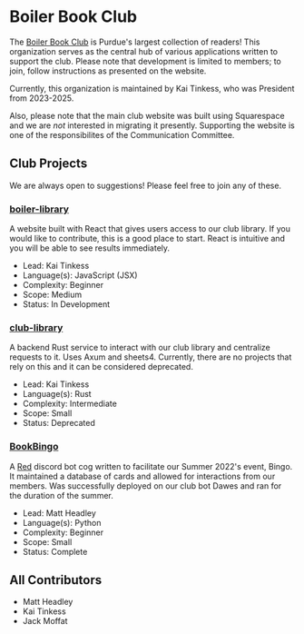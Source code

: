 # Boiler Book Club

The [Boiler Book Club](https://www.boilerbookclub.com) is Purdue's largest collection of readers! This organization serves as the central hub of various applications written to support the club. Please note that development is limited to members; to join, follow instructions as presented on the website.

Currently, this organization is maintained by Kai Tinkess, who was President from 2023-2025.

Also, please note that the main club website was built using Squarespace and we are *not* interested in migrating it presently. Supporting the website is one of the responsibilites of the Communication Committee.


## Club Projects
We are always open to suggestions! Please feel free to join any of these.

### [**boiler-library**](https://github.com/BoilerBookClub/boiler-library)
A website built with React that gives users access to our club library. If you would like to contribute, this is a good place to start. React is intuitive and you will be able to see results immediately.
- Lead: Kai Tinkess
- Language(s): JavaScript (JSX)
- Complexity: Beginner
- Scope: Medium
- Status: In Development

### [**club-library**](https://github.com/BoilerBookClub/club-library)
A backend Rust service to interact with our club library and centralize requests to it. Uses Axum and sheets4. Currently, there are no projects that rely on this and it can be considered deprecated.
- Lead: Kai Tinkess
- Language(s): Rust
- Complexity: Intermediate
- Scope: Small
- Status: Deprecated

### [**BookBingo**](https://github.com/BoilerBookClub/BookBingo)
A [Red](https://docs.discord.red/en/stable/) discord bot cog written to facilitate our Summer 2022's event, Bingo. It maintained a database of cards and allowed for interactions from our members. Was successfully deployed on our club bot Dawes and ran for the duration of the summer.
- Lead: Matt Headley
- Language(s): Python
- Complexity: Beginner
- Scope: Small
- Status: Complete

## All Contributors
- Matt Headley
- Kai Tinkess
- Jack Moffat
